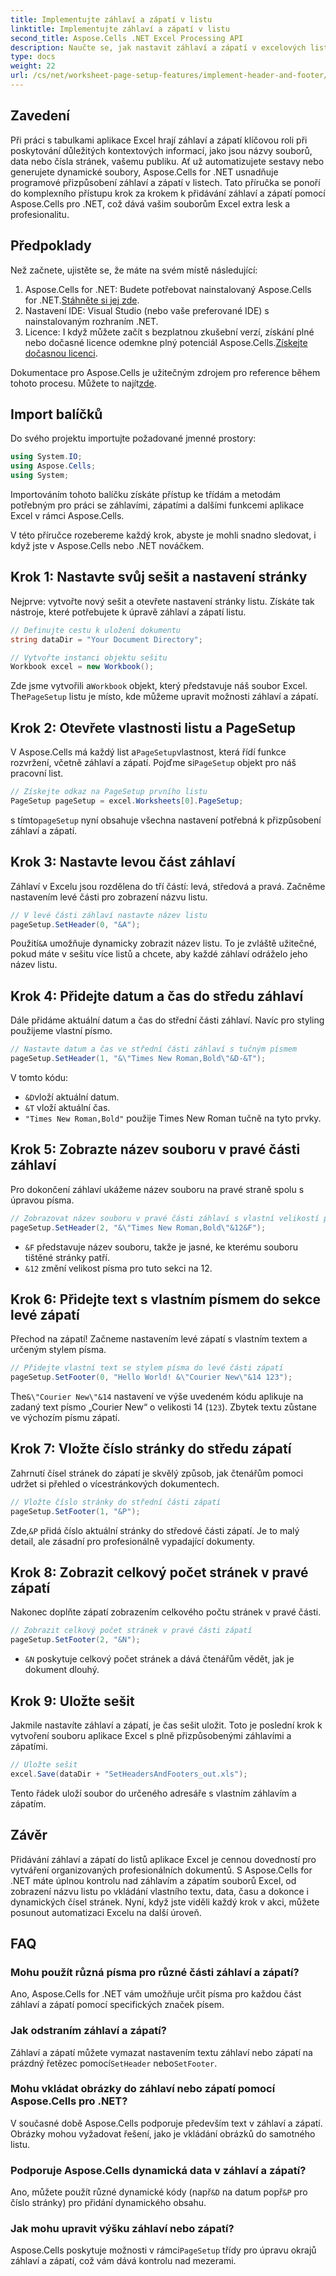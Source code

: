 ```yaml
---
title: Implementujte záhlaví a zápatí v listu
linktitle: Implementujte záhlaví a zápatí v listu
second_title: Aspose.Cells .NET Excel Processing API
description: Naučte se, jak nastavit záhlaví a zápatí v excelových listech pomocí Aspose.Cells for .NET, pomocí podrobného návodu, praktických příkladů a užitečných tipů.
type: docs
weight: 22
url: /cs/net/worksheet-page-setup-features/implement-header-and-footer/
---
```

## Zavedení

Při práci s tabulkami aplikace Excel hrají záhlaví a zápatí klíčovou roli při poskytování důležitých kontextových informací, jako jsou názvy souborů, data nebo čísla stránek, vašemu publiku. Ať už automatizujete sestavy nebo generujete dynamické soubory, Aspose.Cells for .NET usnadňuje programové přizpůsobení záhlaví a zápatí v listech. Tato příručka se ponoří do komplexního přístupu krok za krokem k přidávání záhlaví a zápatí pomocí Aspose.Cells pro .NET, což dává vašim souborům Excel extra lesk a profesionalitu.

## Předpoklady

Než začnete, ujistěte se, že máte na svém místě následující:

1.  Aspose.Cells for .NET: Budete potřebovat nainstalovaný Aspose.Cells for .NET.[Stáhněte si jej zde](https://releases.aspose.com/cells/net/).
2. Nastavení IDE: Visual Studio (nebo vaše preferované IDE) s nainstalovaným rozhraním .NET.
3.  Licence: I když můžete začít s bezplatnou zkušební verzí, získání plné nebo dočasné licence odemkne plný potenciál Aspose.Cells.[Získejte dočasnou licenci](https://purchase.aspose.com/temporary-license/).

Dokumentace pro Aspose.Cells je užitečným zdrojem pro reference během tohoto procesu. Můžete to najít[zde](https://reference.aspose.com/cells/net/).

## Import balíčků

Do svého projektu importujte požadované jmenné prostory:

```csharp
using System.IO;
using Aspose.Cells;
using System;
```

Importováním tohoto balíčku získáte přístup ke třídám a metodám potřebným pro práci se záhlavími, zápatími a dalšími funkcemi aplikace Excel v rámci Aspose.Cells.

V této příručce rozebereme každý krok, abyste je mohli snadno sledovat, i když jste v Aspose.Cells nebo .NET nováčkem.

## Krok 1: Nastavte svůj sešit a nastavení stránky

Nejprve: vytvořte nový sešit a otevřete nastavení stránky listu. Získáte tak nástroje, které potřebujete k úpravě záhlaví a zápatí listu.

```csharp
// Definujte cestu k uložení dokumentu
string dataDir = "Your Document Directory";

// Vytvořte instanci objektu sešitu
Workbook excel = new Workbook();
```

 Zde jsme vytvořili a`Workbook` objekt, který představuje náš soubor Excel. The`PageSetup` listu je místo, kde můžeme upravit možnosti záhlaví a zápatí.


## Krok 2: Otevřete vlastnosti listu a PageSetup

 V Aspose.Cells má každý list a`PageSetup`vlastnost, která řídí funkce rozvržení, včetně záhlaví a zápatí. Pojďme si`PageSetup` objekt pro náš pracovní list.

```csharp
// Získejte odkaz na PageSetup prvního listu
PageSetup pageSetup = excel.Worksheets[0].PageSetup;
```

 s tímto`pageSetup` nyní obsahuje všechna nastavení potřebná k přizpůsobení záhlaví a zápatí.


## Krok 3: Nastavte levou část záhlaví

Záhlaví v Excelu jsou rozdělena do tří částí: levá, středová a pravá. Začněme nastavením levé části pro zobrazení názvu listu.

```csharp
// V levé části záhlaví nastavte název listu
pageSetup.SetHeader(0, "&A");
```

 Použití`&A` umožňuje dynamicky zobrazit název listu. To je zvláště užitečné, pokud máte v sešitu více listů a chcete, aby každé záhlaví odráželo jeho název listu.


## Krok 4: Přidejte datum a čas do středu záhlaví

Dále přidáme aktuální datum a čas do střední části záhlaví. Navíc pro styling použijeme vlastní písmo.

```csharp
// Nastavte datum a čas ve střední části záhlaví s tučným písmem
pageSetup.SetHeader(1, "&\"Times New Roman,Bold\"&D-&T");
```

V tomto kódu:
- `&D`vloží aktuální datum.
- `&T` vloží aktuální čas.
- `"Times New Roman,Bold"` použije Times New Roman tučně na tyto prvky.


## Krok 5: Zobrazte název souboru v pravé části záhlaví

Pro dokončení záhlaví ukážeme název souboru na pravé straně spolu s úpravou písma.

```csharp
// Zobrazovat název souboru v pravé části záhlaví s vlastní velikostí písma
pageSetup.SetHeader(2, "&\"Times New Roman,Bold\"&12&F");
```

- `&F` představuje název souboru, takže je jasné, ke kterému souboru tištěné stránky patří.
- `&12` změní velikost písma pro tuto sekci na 12.


## Krok 6: Přidejte text s vlastním písmem do sekce levé zápatí

Přechod na zápatí! Začneme nastavením levé zápatí s vlastním textem a určeným stylem písma.

```csharp
// Přidejte vlastní text se stylem písma do levé části zápatí
pageSetup.SetFooter(0, "Hello World! &\"Courier New\"&14 123");
```

 The`&\"Courier New\"&14` nastavení ve výše uvedeném kódu aplikuje na zadaný text písmo „Courier New“ o velikosti 14 (`123`). Zbytek textu zůstane ve výchozím písmu zápatí.


## Krok 7: Vložte číslo stránky do středu zápatí

Zahrnutí čísel stránek do zápatí je skvělý způsob, jak čtenářům pomoci udržet si přehled o vícestránkových dokumentech.

```csharp
// Vložte číslo stránky do střední části zápatí
pageSetup.SetFooter(1, "&P");
```

 Zde,`&P` přidá číslo aktuální stránky do středové části zápatí. Je to malý detail, ale zásadní pro profesionálně vypadající dokumenty.


## Krok 8: Zobrazit celkový počet stránek v pravé zápatí

Nakonec doplňte zápatí zobrazením celkového počtu stránek v pravé části.

```csharp
// Zobrazit celkový počet stránek v pravé části zápatí
pageSetup.SetFooter(2, "&N");
```

- `&N` poskytuje celkový počet stránek a dává čtenářům vědět, jak je dokument dlouhý.


## Krok 9: Uložte sešit

Jakmile nastavíte záhlaví a zápatí, je čas sešit uložit. Toto je poslední krok k vytvoření souboru aplikace Excel s plně přizpůsobenými záhlavími a zápatími.

```csharp
// Uložte sešit
excel.Save(dataDir + "SetHeadersAndFooters_out.xls");
```

Tento řádek uloží soubor do určeného adresáře s vlastním záhlavím a zápatím.


## Závěr

Přidávání záhlaví a zápatí do listů aplikace Excel je cennou dovedností pro vytváření organizovaných profesionálních dokumentů. S Aspose.Cells for .NET máte úplnou kontrolu nad záhlavím a zápatím souborů Excel, od zobrazení názvu listu po vkládání vlastního textu, data, času a dokonce i dynamických čísel stránek. Nyní, když jste viděli každý krok v akci, můžete posunout automatizaci Excelu na další úroveň.

## FAQ

### Mohu použít různá písma pro různé části záhlaví a zápatí?  
Ano, Aspose.Cells for .NET vám umožňuje určit písma pro každou část záhlaví a zápatí pomocí specifických značek písem.

### Jak odstraním záhlaví a zápatí?  
 Záhlaví a zápatí můžete vymazat nastavením textu záhlaví nebo zápatí na prázdný řetězec pomocí`SetHeader` nebo`SetFooter`.

### Mohu vkládat obrázky do záhlaví nebo zápatí pomocí Aspose.Cells pro .NET?  
V současné době Aspose.Cells podporuje především text v záhlaví a zápatí. Obrázky mohou vyžadovat řešení, jako je vkládání obrázků do samotného listu.

### Podporuje Aspose.Cells dynamická data v záhlaví a zápatí?  
 Ano, můžete použít různé dynamické kódy (např`&D` na datum popř`&P` pro číslo stránky) pro přidání dynamického obsahu.

### Jak mohu upravit výšku záhlaví nebo zápatí?  
 Aspose.Cells poskytuje možnosti v rámci`PageSetup` třídy pro úpravu okrajů záhlaví a zápatí, což vám dává kontrolu nad mezerami.